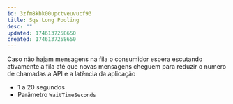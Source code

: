 ```yaml
---
id: 3zfm8kbk00upctveuvucf93
title: Sqs Long Pooling
desc: ""
updated: 1746137258650
created: 1746137258650
---
```


Caso não hajam mensagens na fila o consumidor espera escutando ativamente a fila até que novas mensagens cheguem para reduzir o numero de chamadas a API e a latência da aplicação

- 1 a 20 segundos
- Parâmetro `WaitTimeSeconds`
